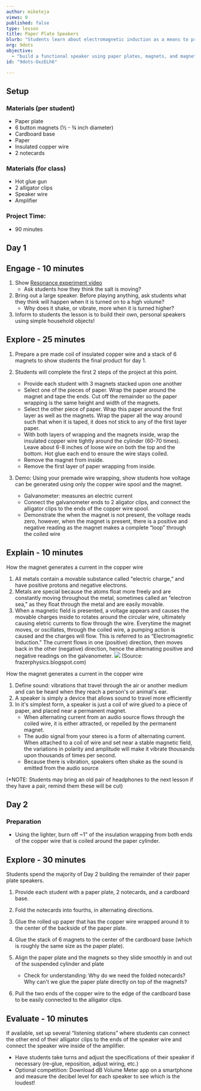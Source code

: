 ```yaml
---
author: miketeja
views: 0
published: false
type: lesson
title: Paper Plate Speakers
blurb: "Students learn about electromagnetic induction as a means to produce a current and generate voltage to make an inexpensive, working speaker out of household  items"
org: 9dots
objective: 
  - "build a functional speaker using paper plates, magnets, and magnetic copper wire to demonstrate an understanding of electromagnetic induction"
id: "9dots-OxzELh6"

---
```


## Setup
### Materials (per student)

- Paper plate
- 6 button magnets (½ - ¾ inch diameter)
- Cardboard base
- Paper
- Insulated copper wire
- 2 notecards
### Materials (for class)

- Hot glue gun 
- 2 alligator clips
- Speaker wire
- Amplifier

### Project Time:

- 90 minutes

## Day 1

## Engage - 10 minutes

1. Show [Resonance experiment video](https://www.youtube.com/watch?v=wvJAgrUBF4w)
	- Ask students how they think the salt is moving?
2. Bring out a large speaker. Before playing anything, ask students what they think will happen when it is turned on to a high volume?
	- Why does it shake, or vibrate, more when it is turned higher?
3. Inform to students the lesson is to build their own, personal speakers using simple household objects!

## Explore - 25 minutes

1. Prepare a pre made coil of insulated copper wire and a stack of 6 magnets to show students the final product for day 1.
2. Students will complete the first 2 steps of the project at this point.
	- Provide each student with 3 magnets stacked upon one another
	- Select one of the pieces of paper. Wrap the paper around the magnet  and tape the ends. Cut off the remainder so the paper wrapping is the same height and width of the magnets. 
	- Select the other piece of paper. Wrap this paper around the first layer as well as the magnets. Wrap the paper all the way around such that when it is taped, it does not stick to any of the first layer paper.
	- With both layers of wrapping and the magnets inside, wrap the insulated copper wire tightly around the cylinder (60-70 times). Leave about 6-8 inches of loose wire on both the top and the bottom. Hot glue each end to ensure the wire stays coiled. 
	- Remove the magnet from inside.
	- Remove the first layer of paper wrapping from inside.

3. Demo: Using your premade wire wrapping, show students how voltage can be generated using only the copper wire spool and the magnet. 
	- Galvanometer: measures an electric current
	- Connect the galvanometer ends to 2 aligator clips, and connect the alligator clips to the ends of the copper wire spool. 
	- Demonstrate the when the magnet is not present, the voltage reads zero, however, when the magnet is present, there is a positive and negative reading as the magnet makes a complete “loop” through the coiled wire

## Explain - 10 minutes
How the magnet generates a current in the copper wire

1. All metals contain a movable substance called "electric charge,” and have positive protons and negative electrons. 
2. Metals are special because the atoms float more freely and are constantly moving throughout the metal, sometimes called an “electron sea,” as they float through the metal and are easily movable. 
3. When a magnetic field is presented, a voltage appears and causes the movable charges inside to rotates around the circular wire, ultimately causing eletric currents to flow through the wire. Everytime the magnet moves, or oscillates, through the coiled wire, a pumping action is caused and the charges will flow. This is referred to as “Electromagnetic Induction.” The current flows in one (positive) direction, then moves back in the other (negative) direction, hence the alternating positive and negative readings on the galvanometer. 
![](http://uploads.9dots.io/Oxz7MNf_md.jpg) (Source: frazerphysics.blogspot.com)

How the magnet generates a current in the copper wire

1. Define sound: vibrations that travel through the air or another medium and can be heard when they reach a person's or animal's ear.
2. A speaker is simply a device that allows sound to travel more efficiently 
3. In it's simplest form, a speaker is just a coil of wire glued to a piece of paper, and placed near a permanent magnet.  
	- When alternating current from an audio source flows through the coiled wire, it is either attracted, or repelled by the permanent magnet.  
	- The audio signal from your stereo is a form of alternating current.   When attached to a coil of wire and set near a stable magnetic field, the variations in polarity and amplitude will make it vibrate thousands upon thousands of times per second.  
	- Because there is vibration, speakers often shake as the sound is emitted from the audio source

(*NOTE: Students may bring an old pair of headphones to the next lesson if they have a pair, remind them these will be cut)  

## Day 2
### Preparation 

- Using the lighter, burn off ~1" of the insulation wrapping from both ends of the copper wire that is coiled around the paper cylinder.

## Explore - 30 minutes
Students spend the majority of Day 2 building the remainder of their paper plate speakers. 

1. Provide each student with a paper plate, 2 notecards, and a cardboard base.
2. Fold the notecards into fourths, in alternating directions.
3. Glue the rolled up paper that has the copper wire wrapped around it to the center of the backside of the paper plate. 
4. Glue the stack of 6 magnets to the center of the cardboard base (which is roughly the same size as the paper plate).
5. Align the paper plate and the magnets so they slide smoothly in and out of the suspended cylinder and plate
	- Check for understanding: Why do we need the folded notecards? Why can't we glue the paper plate directly on top of the magnets?

6. Pull the two ends of the copper wire to the edge of the cardboard base to be easily connected to the alligator clips.

## Evaluate - 10 minutes
If available, set up several “listening stations” where students can connect the other end of their alligator clips to the ends of the speaker wire and connect the speaker wire inside of the amplifier. 

- Have students take turns and adjust the specifications of their speaker if necessary (re-glue, reposition, adjust wiring, etc.)
- Optional competition: Download dB Volume Meter app on a smartphone and measure the decibel level for each speaker to see which is the loudest!

